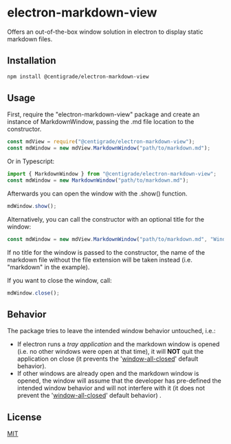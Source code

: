 # electron-markdown-view

Offers an out-of-the-box window solution in electron to display static markdown files.



## Installation

```sh
npm install @centigrade/electron-markdown-view
```



## Usage

First, require the "electron-markdown-view" package and create an instance of
MarkdownWindow, passing the .md file location to the constructor.

```javascript
const mdView = require("@centigrade/electron-markdown-view");
const mdWindow = new mdView.MarkdownWindow("path/to/markdown.md");
```

Or in Typescript:

```javascript
import { MarkdownWindow } from "@centigrade/electron-markdown-view";
const mdWindow = new MarkdownWindow("path/to/markdown.md");
```

Afterwards you can open the window with the .show() function.

```javascript
mdWindow.show();
```

Alternatively, you can call the constructor with an optional title for the window:

```javascript
const mdWindow = new mdView.MarkdownWindow("path/to/markdown.md", "WindowTitle");
```

If no title for the window is passed to the constructor, the name of the markdown file without
the file extension will be taken instead (i.e. "markdown" in the example).

If you want to close the window, call:

```javascript
mdWindow.close();
```



## Behavior

The package tries to leave the intended window behavior untouched, i.e.:

- If electron runs a *tray application* and the markdown window is opened (i.e. no other windows were open at that time), it will **NOT** quit the application on close (it prevents the '[window-all-closed](https://www.electronjs.org/docs/api/app#event-window-all-closed)' default behavior).
- If other windows are already open and the markdown window is opened, the window will assume that the developer has pre-defined the intended window behavior and will not interfere with it (it does not prevent the '[window-all-closed](https://www.electronjs.org/docs/api/app#event-window-all-closed)' default behavior) .



## License

[MIT](https://github.com/Centigrade/Electron-Markdown-View/blob/master/LICENSE.md)
